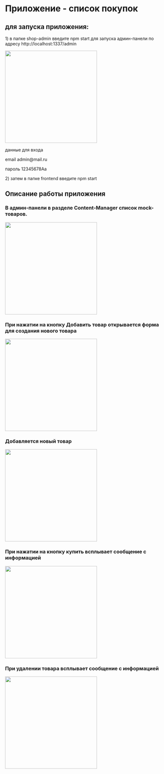 <h1>Приложение - список покупок</h1>

<h2>для запуска приложения:</h2>
<p>1) в папке shop-admin введите npm start для запуска админ-панели по адресу 
http://localhost:1337/admin</p>
<img src="https://i.ibb.co/Gp2ZySH/admin.png" height="300"/>

<p>данные для входа</p>
<p>email admin@mail.ru</p>
<p>пароль 12345678Aa</p>

<p>2) затем в папке frontend введите npm start</p>

<h2>Описание работы приложения</h2>

<div id="skills" align="left">
  <h3>В админ-панели в разделе Content-Manager список mock-товаров.</h3>
  <img src="https://i.ibb.co/ZKRc3cg/content-manager.png" height="300"/>
  <h3>При нажатии на кнопку Добавить товар открывается форма для создания нового товара</h3>
   <img src="https://i.ibb.co/ZSsfxKL/new.png" height="300"/>
  <h3>Добавляется новый товар</h3>
  <img src="https://i.ibb.co/Ctwm57m/new-good.png" height="300"/>
  <h3>При нажатии на кнопку купить всплывает сообщение с информацией</h3>
  <img src="https://i.ibb.co/0CKywFb/price.png" height="300"/>
  <h3>При удалении товара всплывает сообщение с информацией</h3>
  <img src="https://i.ibb.co/S5Tj8rJ/delete.png" height="300"/>
</div>
